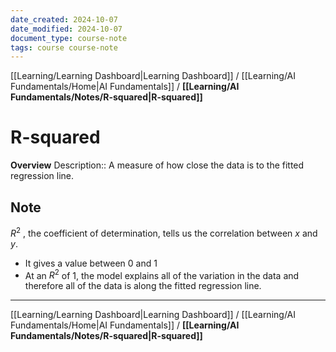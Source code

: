 ```yaml
---
date_created: 2024-10-07
date_modified: 2024-10-07
document_type: course-note
tags: course course-note
---
```

[[Learning/Learning Dashboard|Learning Dashboard]] / [[Learning/AI Fundamentals/Home|AI Fundamentals]] / **[[Learning/AI Fundamentals/Notes/R-squared|R-squared]]**
# R-squared
**Overview**
Description:: A measure of how close the data is to the fitted regression line.

## Note

$R^2$ , the coefficient of determination, tells us the correlation between $x$ and $y$.
- It gives a value between 0 and 1
- At an $R^2$ of $1$, the model explains all of the variation in the data and therefore all of the data is along the fitted regression line.

---
[[Learning/Learning Dashboard|Learning Dashboard]] / [[Learning/AI Fundamentals/Home|AI Fundamentals]] / **[[Learning/AI Fundamentals/Notes/R-squared|R-squared]]**